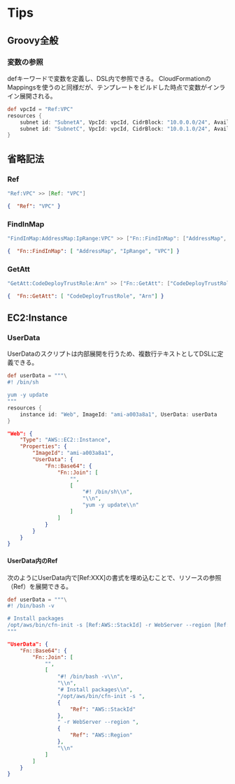 # Tips

## Groovy全般

### 変数の参照
defキーワードで変数を定義し、DSL内で参照できる。
CloudFormationのMappingsを使うのと同様だが、テンプレートをビルドした時点で変数がインライン展開される。
```groovy
def vpcId = "Ref:VPC"
resources {
    subnet id: "SubnetA", VpcId: vpcId, CidrBlock: "10.0.0.0/24", AvailabilityZone: "ap-northeast-1a"
    subnet id: "SubnetC", VpcId: vpcId, CidrBlock: "10.0.1.0/24", AvailabilityZone: "ap-northeast-1c"
}
```


## 省略記法
### Ref
```groovy
"Ref:VPC" >> [Ref: "VPC"]
```
```json
{  "Ref": "VPC" }
```

### FindInMap
```groovy
"FindInMap:AddressMap:IpRange:VPC" >> ["Fn::FindInMap": ["AddressMap", "IpRange", "VPC"]]
```
```json
{  "Fn::FindInMap": [ "AddressMap", "IpRange", "VPC"] }
```

### GetAtt
```groovy
"GetAtt:CodeDeployTrustRole:Arn" >> ["Fn::GetAtt": ["CodeDeployTrustRole", "Arn"]]
```
```json
{  "Fn::GetAtt": [ "CodeDeployTrustRole", "Arn"] }
```


## EC2:Instance

### UserData
UserDataのスクリプトは内部展開を行うため、複数行テキストとしてDSLに定義できる。
```groovy
def userData = """\
#! /bin/sh

yum -y update
"""
resources {
    instance id: "Web", ImageId: "ami-a003a8a1", UserData: userData
}
```
```json
"Web": {
    "Type": "AWS::EC2::Instance",
    "Properties": {
        "ImageId": "ami-a003a8a1",
        "UserData": {
            "Fn::Base64": {
                "Fn::Join": [
                    "",
                    [
                        "#! /bin/sh\\n",
                        "\\n",
                        "yum -y update\\n"
                    ]
                ]
            }
        }
    }
}
```

#### UserData内のRef
次のようにUserData内で[Ref:XXX]の書式を埋め込むことで、リソースの参照（Ref）を展開できる。
```groovy
def userData = """\
#! /bin/bash -v

# Install packages
/opt/aws/bin/cfn-init -s [Ref:AWS::StackId] -r WebServer --region [Ref:AWS::Region]
"""
```

```json
"UserData": {
    "Fn::Base64": {
        "Fn::Join": [
            "",
            [
                "#! /bin/bash -v\\n",
                "\\n",
                "# Install packages\\n",
                "/opt/aws/bin/cfn-init -s ",
                {
                    "Ref": "AWS::StackId"
                },
                " -r WebServer --region ",
                {
                    "Ref": "AWS::Region"
                },
                "\\n"
            ]
        ]
    }
}
```



